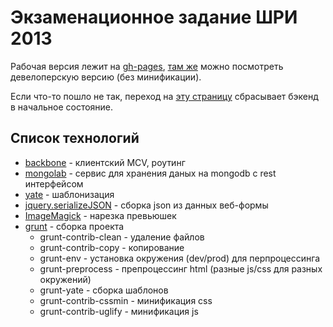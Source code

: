 # Экзаменационное задание ШРИ 2013

Рабочая версия лежит на [gh-pages](http://incrop.github.io/monthbook/), [там же](http://incrop.github.io/monthbook/target-dev/)
можно посмотреть девелоперскую версию (без минификации).

Если что-то пошло не так, переход на [эту страницу](http://incrop.github.io/monthbook/target-dev/dev/backend-reset.html)
сбрасывает бэкенд в начальное состояние.

## Список технологий
* [backbone](http://backbonejs.org/) - клиентский MCV, роутинг
* [mongolab](https://mongolab.com/) - сервис для хранения даных на mongodb c rest интерфейсом
* [yate](https://github.com/pasaran/yate) - шаблонизация
* [jquery.serializeJSON](https://github.com/marioizquierdo/jquery.serializeJSON) -
сборка json из данных веб-формы
* [ImageMagick](http://www.imagemagick.org/) - нарезка превьюшек
* [grunt](http://gruntjs.com/) - сборка проекта
    * grunt-contrib-clean - удаление файлов
    * grunt-contrib-copy - копирование
    * grunt-env - установка окружения (dev/prod) для перпроцессинга
    * grunt-preprocess - препроцессинг html (разные js/css для разных окружений)
    * grunt-yate - сборка шаблонов
    * grunt-contrib-cssmin - минификация css
    * grunt-contrib-uglify - минификация js

